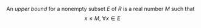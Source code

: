 An *upper bound* for a nonempty subset $E$ of $R$ is a real number $M$ such that 
$$x \le M,\ \forall x \in E$$
